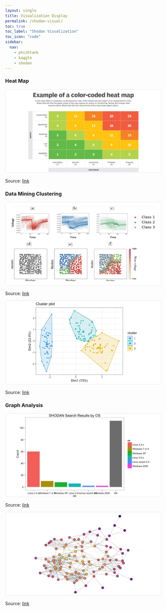 ```yaml
---
layout: single
title: Visualization Display
permalink: /shodan-visual/
toc: true
toc_label: "Shodan Visualization"
toc_icon: "code"
sidebar:
  nav:
    - phishtank
    - kaggle
    - shodan
---
```

### Heat Map

![shodan-heat-map](/assets/shodan-heat-map.png)

Source: [link](https://www.techtarget.com/searchbusinessanalytics/definition/heat-map)

### Data Mining Clustering

![shodan-mining](/assets/shodan-data-mining-clustering.png)

Source: [link](https://link.springer.com/article/10.1007/s10618-023-00979-9/figures/1)

![shodan-cluster](/assets/shodan-cluster-plot.png)

Source: [link](https://datarundown.com/data-mining-cluster-analysis/)

### Graph Analysis

![shodan-graph](/assets/shodan-graph-analysis.png)

Source: [link](https://rud.is/b/2013/01/17/shodan-api-in-r-with-examples/)

![shodan-graph-2](/assets/shodan-graph-analysis-2.png)

Source: [link](https://hh2022f.amason.sites.carleton.edu/week-9-project-preparation/how-to-create-network-graphs-in-python/)